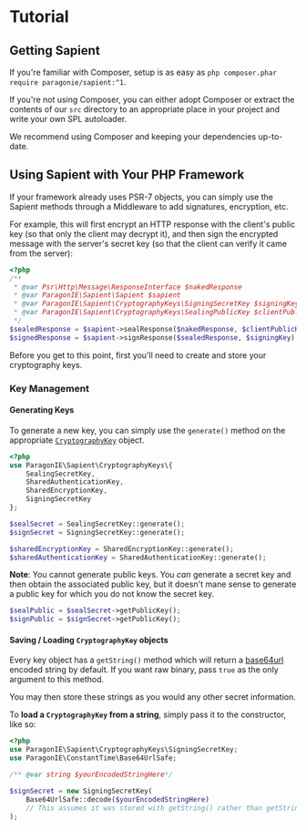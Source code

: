 # Tutorial

## Getting Sapient

If you're familiar with Composer, setup is as easy as `php composer.phar require paragonie/sapient:^1`.

If you're not using Composer, you can either adopt Composer or extract the contents of our
`src` directory to an appropriate place in your project and write your own SPL autoloader.

We recommend using Composer and keeping your dependencies up-to-date.

## Using Sapient with Your PHP Framework

If your framework already uses PSR-7 objects, you can simply use the Sapient methods
through a Middleware to add signatures, encryption, etc.

For example, this will first encrypt an HTTP response with the client's public key
(so that only the client may decrypt it), and then sign the encrypted message with
the server's secret key (so that the client can verify it came from the server):

```php
<?php
/**
 * @var Psr\Http\Message\ResponseInterface $nakedResponse
 * @var ParagonIE\Sapient\Sapient $sapient
 * @var ParagonIE\Sapient\CryptographyKeys\SigningSecretKey $signingKey
 * @var ParagonIE\Sapient\CryptographyKeys\SealingPublicKey $clientPublicKey
 */
$sealedResponse = $sapient->sealResponse($nakedResponse, $clientPublicKey);
$signedResponse = $sapient->signResponse($sealedResponse, $signingKey);
```

Before you get to this point, first you'll need to create and store your
cryptography keys.

### Key Management

#### Generating Keys

To generate a new key, you can simply use the `generate()` method on the appropriate
[`CryptographyKey`](Internals/CryptographyKey.md) object.

```php
<?php
use ParagonIE\Sapient\CryptographyKeys\{
    SealingSecretKey,
    SharedAuthenticationKey,
    SharedEncryptionKey,
    SigningSecretKey
};

$sealSecret = SealingSecretKey::generate();
$signSecret = SigningSecretKey::generate();

$sharedEncryptionKey = SharedEncryptionKey::generate();
$sharedAuthenticationKey = SharedAuthenticationKey::generate();
```

**Note**: You cannot generate public keys. You *can* generate a secret key and then
obtain the associated public key, but it doesn't mane sense to generate a public key
for which you do not know the secret key.

```php
$sealPublic = $sealSecret->getPublicKey();
$signPublic = $signSecret->getPublicKey();
```

#### Saving / Loading `CryptographyKey` objects

Every key object has a `getString()` method which will return a [base64url](https://tools.ietf.org/html/rfc4648#page-7)
encoded string by default. If you want raw binary, pass `true` as the only argument to this method.

You may then store these strings as you would any other secret information.

To **load a `CryptographyKey` from a string**, simply pass it to the constructor, like so:

```php
<?php
use ParagonIE\Sapient\CryptographyKeys\SigningSecretKey;
use ParagonIE\ConstantTime\Base64UrlSafe;

/** @var string $yourEncodedStringHere*/

$signSecret = new SigningSecretKey(
    Base64UrlSafe::decode($yourEncodedStringHere)
    // This assumes it was stored with getString() rather than getString(true)
);
```
